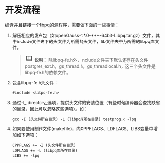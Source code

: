 # 开发流程<a name="ZH-CN_TOPIC_0000001166619840"></a>

编译并且链接一个libpq的源程序，需要做下面的一些事情：

1.  解压相应的发布包（如openGauss-\*.\*.0-\*\*\*-64bit-Libpq.tar.gz）文件，其中include文件夹下的头文件为所需的头文件，lib文件夹中为所需的libpq库文件。

    >![](public_sys-resources/icon-note.gif) **说明：** 
    >除libpq-fe.h外，include文件夹下默认还存在头文件postgres\_ext.h，gs\_thread.h，gs\_threadlocal.h，这三个头文件是libpq-fe.h的依赖文件。

2.  包含libpq-fe.h头文件：

    ```
    #include <libpq-fe.h>
    ```

3.  通过-I_ directory_选项，提供头文件的安装位置（有些时候编译器会查找缺省的目录，因此可以忽略这些选项）。如：

    ```
    gcc -I (头文件所在目录) -L (libpq库所在目录) testprog.c -lpq
    ```

4.  如果要使用制作文件\(makefile\)，向CPPFLAGS、LDFLAGS、LIBS变量中增加如下选项：

    ```
    CPPFLAGS += -I (头文件所在目录)
    LDFLAGS += -L (libpq库所在目录)
    LIBS += -lpq
    ```


